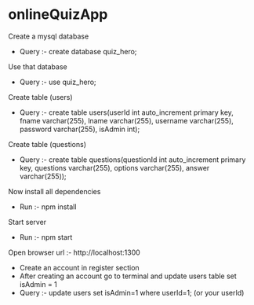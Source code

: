 # onlineQuizApp

Create a mysql database 
- Query :-  create database quiz_hero;

Use that database
- Query :-  use quiz_hero;

Create table (users)
- Query :-  create table users(userId int auto_increment primary key, fname varchar(255), lname varchar(255), username varchar(255), password varchar(255), isAdmin int);

Create table (questions)
- Query :-  create table questions(questionId int auto_increment primary key, questions varchar(255), options varchar(255), answer varchar(255));

Now install all dependencies
- Run :- npm install

Start server
- Run :- npm start

Open browser 
url :- http://localhost:1300

- Create an account in register section
- After creating an account go to terminal and update users table set isAdmin = 1
- Query :- update users set isAdmin=1 where userId=1;   (or your userId)
